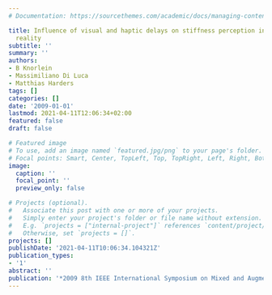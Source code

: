 ```yaml
---
# Documentation: https://sourcethemes.com/academic/docs/managing-content/

title: Influence of visual and haptic delays on stiffness perception in augmented
  reality
subtitle: ''
summary: ''
authors:
- B Knorlein
- Massimiliano Di Luca
- Matthias Harders
tags: []
categories: []
date: '2009-01-01'
lastmod: 2021-04-11T12:06:34+02:00
featured: false
draft: false

# Featured image
# To use, add an image named `featured.jpg/png` to your page's folder.
# Focal points: Smart, Center, TopLeft, Top, TopRight, Left, Right, BottomLeft, Bottom, BottomRight.
image:
  caption: ''
  focal_point: ''
  preview_only: false

# Projects (optional).
#   Associate this post with one or more of your projects.
#   Simply enter your project's folder or file name without extension.
#   E.g. `projects = ["internal-project"]` references `content/project/deep-learning/index.md`.
#   Otherwise, set `projects = []`.
projects: []
publishDate: '2021-04-11T10:06:34.104321Z'
publication_types:
- '1'
abstract: ''
publication: '*2009 8th IEEE International Symposium on Mixed and Augmented Reality*'
---
```

